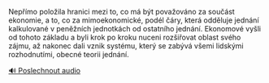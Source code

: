 
Nepřímo položila hranici mezi to, co má být považováno za součást ekonomie, a to, co za mimoekonomické, podél čáry, která odděluje jednání kalkulované v peněžních jednotkách od ostatního jednání. Ekonomové vyšli od tohoto základu a byli krok po kroku nuceni rozšiřovat oblast svého zájmu, až nakonec dali vznik systému, který se zabývá všemi lidskými rozhodnutími, obecné teorii jednání.

[🔊 Poslechnout audio](/data/7-paragraphs/audio/chapter_47/para_005-Nepmo-poloila-hranici-mezi-to-co-m-bt-povao.mp3)
